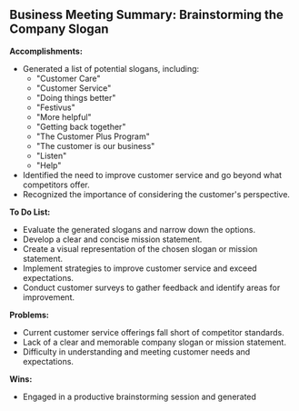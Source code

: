 ## Business Meeting Summary: Brainstorming the Company Slogan

**Accomplishments:**

* Generated a list of potential slogans, including:
    * "Customer Care"
    * "Customer Service"
    * "Doing things better"
    * "Festivus"
    * "More helpful"
    * "Getting back together"
    * "The Customer Plus Program"
    * "The customer is our business"
    * "Listen"
    * "Help"
* Identified the need to improve customer service and go beyond what competitors offer.
* Recognized the importance of considering the customer's perspective.

**To Do List:**

* Evaluate the generated slogans and narrow down the options.
* Develop a clear and concise mission statement.
* Create a visual representation of the chosen slogan or mission statement.
* Implement strategies to improve customer service and exceed expectations.
* Conduct customer surveys to gather feedback and identify areas for improvement.

**Problems:**

* Current customer service offerings fall short of competitor standards.
* Lack of a clear and memorable company slogan or mission statement.
* Difficulty in understanding and meeting customer needs and expectations.

**Wins:**

* Engaged in a productive brainstorming session and generated